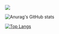 [<img src="https://www.codewars.com/users/Mix.py/badges/large">](https://www.codewars.com/users/Mix.py)


![Anurag's GitHub stats](https://github-readme-stats.vercel.app/api?username=Mix200208&show_icons=true&theme=tokyonight)<br/>


[![Top Langs](https://github-readme-stats.vercel.app/api/top-langs/?username=Mix200208&layout=compact&theme=tokyonight)](https://github.com/anuraghazra/github-readme-stats)
